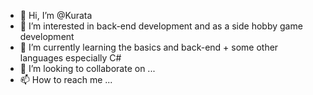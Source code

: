 - 👋 Hi, I’m @Kurata
- 👀 I’m interested in back-end development and as a side hobby game development
- 🌱 I’m currently learning the basics and back-end + some other languages especially C#
- 💞️ I’m looking to collaborate on ...
- 📫 How to reach me ...

<!---
Kurata-git/Kurata-git is a ✨ special ✨ repository because its `README.md` (this file) appears on your GitHub profile.
You can click the Preview link to take a look at your changes.
--->
